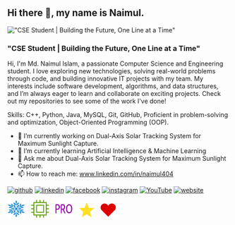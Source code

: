 ## Hi there 👋, my name is Naimul.
!["CSE Student | Building the Future, One Line at a Time"](https://scontent.fdac1-2.fna.fbcdn.net/v/t39.30808-1/442492247_122188995932011524_4124044343386562699_n.jpg?stp=c2.16.184.184a_dst-jpg_p200x200&_nc_cat=108&ccb=1-7&_nc_sid=0ecb9b&_nc_eui2=AeE0BquDxaTUusQtfa-mWwaSgA-DGaMjJjuAD4MZoyMmOxl2MKkUVbflo9DBhPYTuJ2SDJo-gDjCTXDRvVmSjJEI&_nc_ohc=3Ps0BGqPWuYQ7kNvgGLhs_U&_nc_ht=scontent.fdac1-2.fna&_nc_gid=AL-Q_KPotIFyXUgeTmt9zmL&oh=00_AYCWlaHXLcjZK-FPTv1Z-Txg4AHzXQJI244Kl9TltrD77g&oe=670E19F9)

### "CSE Student | Building the Future, One Line at a Time"

Hi, I'm Md. Naimul Islam, a passionate Computer Science and Engineering student. I love exploring new technologies, solving real-world problems through code, and building innovative IT projects with my team. My interests include software development, algorithms, and data structures, and I’m always eager to learn and collaborate on exciting projects. Check out my repositories to see some of the work I've done!

Skills: C++, Python, Java, MySQL, Git, GitHub, Proficient in problem-solving and optimization, Object-Oriented Programming (OOP).

- 🔭 I’m currently working on Dual-Axis Solar Tracking System for Maximum Sunlight Capture. 
- 🌱 I’m currently learning Artificial Intelligence & Machine Learning 
- 💬 Ask me about Dual-Axis Solar Tracking System for Maximum Sunlight Capture. 
- 📫 How to reach me: www.linkedin.com/in/naimul404 


[<img src='https://cdn.jsdelivr.net/npm/simple-icons@3.0.1/icons/github.svg' alt='github' height='40'>](https://github.com/https://github.com/mdnaimul404)  [<img src='https://cdn.jsdelivr.net/npm/simple-icons@3.0.1/icons/linkedin.svg' alt='linkedin' height='40'>](https://www.linkedin.com/in/www.linkedin.com/in/naimul404/)  [<img src='https://cdn.jsdelivr.net/npm/simple-icons@3.0.1/icons/facebook.svg' alt='facebook' height='40'>](https://www.facebook.com/https://www.facebook.com/mdnaimul404/)  [<img src='https://cdn.jsdelivr.net/npm/simple-icons@3.0.1/icons/instagram.svg' alt='instagram' height='40'>](https://www.instagram.com/https://www.instagram.com/naimul_404//)  [<img src='https://cdn.jsdelivr.net/npm/simple-icons@3.0.1/icons/youtube.svg' alt='YouTube' height='40'>](https://www.youtube.com/channel/https://youtube.com/@naimulislam_404?si=MC6ff-7atpf_qdkp)  [<img src='https://cdn.jsdelivr.net/npm/simple-icons@3.0.1/icons/icloud.svg' alt='website' height='40'>](https://sites.google.com/view/naimul404)  

<a href='https://archiveprogram.github.com/'><img src='https://raw.githubusercontent.com/acervenky/animated-github-badges/master/assets/acbadge.gif' width='40' height='40'></a> <a href='https://docs.github.com/en/developers'><img src='https://raw.githubusercontent.com/acervenky/animated-github-badges/master/assets/devbadge.gif' width='40' height='40'></a> <a href='https://github.com/pricing'><img src='https://raw.githubusercontent.com/acervenky/animated-github-badges/master/assets/pro.gif' width='40' height='40'></a> <a href='https://stars.github.com/'><img src='https://raw.githubusercontent.com/acervenky/animated-github-badges/master/assets/starbadge.gif' width='35' height='35'></a> <a href='https://docs.github.com/en/github/supporting-the-open-source-community-with-github-sponsors'><img src='https://raw.githubusercontent.com/acervenky/animated-github-badges/master/assets/sponsorbadge.gif' width='35' height='35'></a> 

